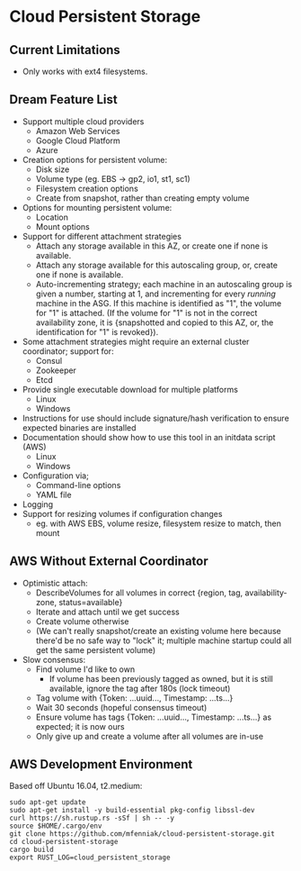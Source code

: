 # Cloud Persistent Storage

## Current Limitations

- Only works with ext4 filesystems.


## Dream Feature List

- Support multiple cloud providers
    - Amazon Web Services
    - Google Cloud Platform
    - Azure
- Creation options for persistent volume:
    - Disk size
    - Volume type (eg. EBS -> gp2, io1, st1, sc1)
    - Filesystem creation options
    - Create from snapshot, rather than creating empty volume
- Options for mounting persistent volume:
    - Location
    - Mount options
- Support for different attachment strategies
    - Attach any storage available in this AZ, or create one if none is available.
    - Attach any storage available for this autoscaling group, or, create one if none is available.
    - Auto-incrementing strategy; each machine in an autoscaling group is given a number, starting at 1, and incrementing for every *running* machine in the ASG.  If this machine is identified as "1", the volume for "1" is attached.  (If the volume for "1" is not in the correct availability zone, it is {snapshotted and copied to this AZ, or, the identification for "1" is revoked}).
- Some attachment strategies might require an external cluster coordinator; support for:
    - Consul
    - Zookeeper
    - Etcd
- Provide single executable download for multiple platforms
    - Linux
    - Windows
- Instructions for use should include signature/hash verification to ensure expected binaries are installed
- Documentation should show how to use this tool in an initdata script (AWS)
    - Linux
    - Windows
- Configuration via;
    - Command-line options
    - YAML file
- Logging
- Support for resizing volumes if configuration changes
    - eg. with AWS EBS, volume resize, filesystem resize to match, then mount

## AWS Without External Coordinator

- Optimistic attach:
    - DescribeVolumes for all volumes in correct {region, tag, availability-zone, status=available}
    - Iterate and attach until we get success
    - Create volume otherwise
    - (We can't really snapshot/create an existing volume here because there'd be no safe way to "lock" it; multiple machine startup could all get the same persistent volume)
- Slow consensus:
    - Find volume I'd like to own
        - If volume has been previously tagged as owned, but it is still available, ignore the tag after 180s (lock timeout)
    - Tag volume with {Token: ...uuid..., Timestamp: ...ts...}
    - Wait 30 seconds (hopeful consensus timeout)
    - Ensure volume has tags {Token: ...uuid..., Timestamp: ...ts...} as expected; it is now ours
    - Only give up and create a volume after all volumes are in-use

## AWS Development Environment

Based off Ubuntu 16.04, t2.medium:

```
sudo apt-get update
sudo apt-get install -y build-essential pkg-config libssl-dev
curl https://sh.rustup.rs -sSf | sh -- -y
source $HOME/.cargo/env
git clone https://github.com/mfenniak/cloud-persistent-storage.git
cd cloud-persistent-storage
cargo build
export RUST_LOG=cloud_persistent_storage
```
